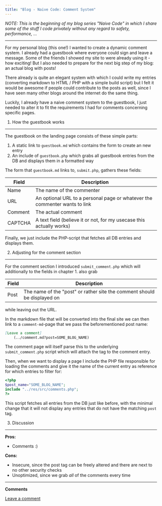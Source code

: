 ```yaml
---
title: "Blog - Naive Code: Comment System"
---
```


*NOTE: This is the beginning of my blog series "Naive Code" in which I share
some of the stuff I code privately without any regard to safety, performance, ...*

---

For my personal blog (this one!) I wanted to create a dynamic comment system. I
already had a guestbook where everyone could sign and leave a message. Some of
the friends I showed my site to were already using it - how exciting! But I also
needed to prepare for the next big step of my blog: an actual blog with posts!

There already is quite an elegant system with which I could write my entries
(converting markdown to HTML / PHP with a simple build script) but I felt it
would be awesome if people could contribute to the posts as well, since I have
seen many other blogs around the internet do the same thing.

Luckily, I already have a naive comment system to the guestbook, I just needed
to alter it to fit the requirements I had for comments concerning specific
pages.

1. How the guestbook works
--------------------------

The guestbook on the landing page consists of these simple parts:

1. A static link to `guestbook.md` which contains the form to create an new
    entry
2. An include of `guestbook.php` which grabs all guestbook entries from the DB
    and displays them in a formatted way

The form that `guestbook.md` links to, `submit.php`, gathers these fields:

| Field     | Description                                                               |
| ---       | ---                                                                       |
| Name      | The name of the commenter                                                 |
| URL       | An optional URL to a personal page or whatever the commenter wants to link|
| Comment   | The actual comment                                                        |
| CAPTCHA   | A text field (believe it or not, for my usecase this actually works)      |

Finally, we just include the PHP-script that fetches all DB entries and displays
them.

2. Adjusting for the comment section
------------------------------------

For the comment section I introduced `submit_comment.php` which will
additionally to the fields in chapter 1. also grab

| Field     | Description                                                               |
| ---       | ---                                                                       |
| Post      | The name of the "post" or rather site the comment should be displayed on  |

while leaving out the URL.

In the markdown file that will be converted into the final site we can then link
to a `comment-md`-page that we pass the beforementioned post name:

```markdown
[Leave a comment]
    (../comment.md?post=SOME_BLOG_NAME)
```

The comment page will itself parse this to the underlying `submit_comment.php`
script which will attach the tag to the comment entry.

Then, when we want to display a page I include the PHP file responsible for
loading the comments and give it the name of the current entry as reference for
which entries to filter for:

```php
<?php
$post_name="SOME_BLOG_NAME";
include "../res/src/comments.php";
?>
```

This script fetches all entries from the DB just like before, with the minimal
change that it will not display any entries that do not have the matching `post`
tag.

3. Discussion
-------------

**Pros:**

- Comments :)

**Cons:**

- Insecure, since the post tag can be freely altered and there are next to no
    other security checks
- Unoptimized, since we grab *all* of the comments every time

---

**Comments**

[Leave a comment](../comment.md?post=blog_comment_system)

<?php $post_name="blog_comment_system"; include "../res/src/comments.php"; ?>

